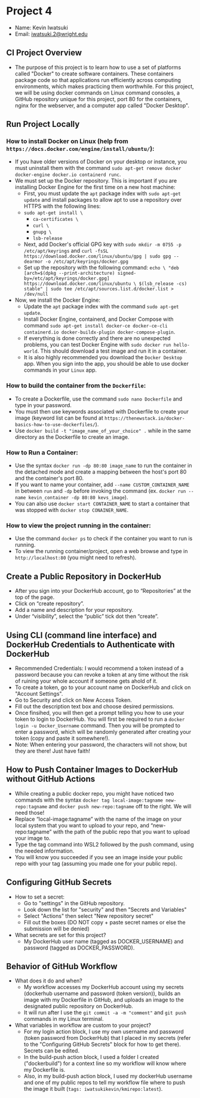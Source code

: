 # Project 4
- Name: Kevin Iwatsuki
- Email: iwatsuki.2@wright.edu
## CI Project Overview
- The purpose of this project is to learn how to use a set of platforms called "Docker" to create software containers. These containers package code so that applications run efficiently across computing environments, which makes practicing them worthwhile. For this project, we will be using docker commands on Linux command consoles, a GitHub repository unique for this project, port 80 for the containers, nginx for the webserver, and a computer app called "Docker Desktop".
## Run Project Locally
### How to install Docker on Linux (help from `https://docs.docker.com/engine/install/ubuntu/`):
  - If you have older versions of Docker on your desktop or instance, you must uninstall them with the command `sudo apt-get remove docker docker-engine docker.io containerd runc`.
  - We must set up the Docker repository. This is important if you are installing Docker Engine for the first time on a new host machine:
    - First, you must update the `apt` package index with `sudo apt-get update` and install packages to allow apt to use a repository over HTTPS with the following lines:
    - `sudo apt-get install \`
      - `ca-certificates \`
      - `curl \`
      - `gnupg \`
      - `lsb-release`
    - Next, add Docker's official GPG key with `sudo mkdir -m 0755 -p /etc/apt/keyrings` and `curl -fsSL https://download.docker.com/linux/ubuntu/gpg | sudo gpg --dearmor -o /etc/apt/keyrings/docker.gpg`
    - Set up the repository with the following command: `echo \
  "deb [arch=$(dpkg --print-architecture) signed-by=/etc/apt/keyrings/docker.gpg] https://download.docker.com/linux/ubuntu \
  $(lsb_release -cs) stable" | sudo tee /etc/apt/sources.list.d/docker.list > /dev/null`
  - Now, we install the Docker Engine:
    - Update the `apt` package index with the command `sudo apt-get update`.
    - Install Docker Engine, containerd, and Docker Compose with command `sudo apt-get install docker-ce docker-ce-cli containerd.io docker-buildx-plugin docker-compose-plugin`.
    - If everything is done correctly and there are no unexpected problems, you can test Docker Engine with `sudo docker run hello-world`. This should download a test image and run it in a container.
    - It is also highly recommended you download the `Docker Desktop` app. When you sign into the app, you should be able to use docker commands in your `Linux` app.
### How to build the container from the `Dockerfile`:
  - To create a Dockerfile, use the command `sudo nano Dockerfile` and type in your password.
  - You must then use keywords associated with Dockerfile to create your image (keyword list can be found at `https://thenewstack.io/docker-basics-how-to-use-dockerfiles/`).
  - Use `docker build -t "image_name_of_your_choice" .` while in the same directory as the Dockerfile to create an image.
### How to Run a Container:
  - Use the syntax `docker run -dp 80:80 image_name` to run the container in the detached mode and create a mapping between the host's port 80 and the container's port 80.
  - If you want to name your container, add `--name CUSTOM_CONTAINER_NAME` in between `run` and `-dp` before invoking the command (ex. `docker run --name kevin_container -dp 80:80 kevs_image`).
  - You can also use `docker start CONTAINER_NAME` to start a container that was stopped with `docker stop CONAINER_NAME`.
### How to view the project running in the container:
  - Use the command `docker ps` to check if the container you want to run is running.
  - To view the running container/project, open a web browse and type in `http://localhost:80` (you might need to refresh).
## Create a Public Repository in DockerHub
- After you sign into your DockerHub account, go to “Repositories” at the top of the page.
- Click on “create repository”.
- Add a name and description for your repository.
- Under “visibility”, select the “public” tick dot then “create”.
## Using CLI (command line interface) and DockerHub Credentials to Authenticate with DockerHub
- Recommended Credentials: I would recommend a token instead of a password because you can revoke a token at any time without the risk of ruining your whole account if someone gets ahold of it.
- To create a token, go to your account name on DockerHub and click on "Account Settings".
- Go to Security and click on New Access Token.
- Fill out the description text box and choose desired permissions.
- Once finsihed, you will then get a prompt telling you how to use your token to login to DockerHub. You will first be required to run a `docker login -u Docker_Username` command. Then you will be prompted to enter a password, which will be randomly generated after creating your token (copy and paste it somewhere!).
- Note: When entering your password, the characters will not show, but they are there! Just have faith!
## How to Push Container Images to DockerHub without GitHub Actions
- While creating a public docker repo, you might have noticed two commands with the syntax `docker tag local-image:tagname new-repo:tagname` and `docker push new-repo:tagname` off to the right. We will need those!
- Replace “local-image:tagname” with the name of the image on your local system that you want to upload to your repo, and “new-repo:tagname” with the path of the public repo that you want to upload your image to.
- Type the tag command into WSL2 followed by the push command, using the needed information.
- You will know you succeeded if you see an image inside your public repo with your tag (assuming you made one for your public repo).
## Configuring GitHub Secrets
- How to set a secret:
  - Go to "settings" in the GitHub repository.
  - Look down the list for "security" and then "Secrets and Variables"
  - Select "Actions" then select "New repository secret"
  - Fill out the boxes (DO NOT copy + paste secret names or else the submission will be denied)
- What secrets are set for this project?
  - My DockerHub user name (tagged as DOCKER_USERNAME) and password (tagged as DOCKER_PASSWORD).
## Behavior of GitHub Workflow
- What does it do and when?
  - My workflow accesses my DockerHub account using my secrets (dockerhub username and password (token version)), builds an image with my Dockerfile in GitHub, and uploads an image to the designated public repository on DockerHub. 
  - It will run after I use the `git commit -a -m "comment"` and `git push` commands in my Linux terminal.
- What variables in workflow are custom to your project?
  - For my login action block, I use my own username and password (token password from DockerHub) that I placed in my secrets (refer to the "Configuring GitHub Secrets" block for how to get there). Secrets can be edited.
  - In the build-push action block, I used a folder I created ("dockerbuild") for a context line so my workflow will know where my Dockerfile is.
  - Also, in my build-push action block, I used my dockerHub username and one of my public repos to tell my workflow file where to push the image it built (`tags: iwatsukikevin/kmirepo:latest`). 
